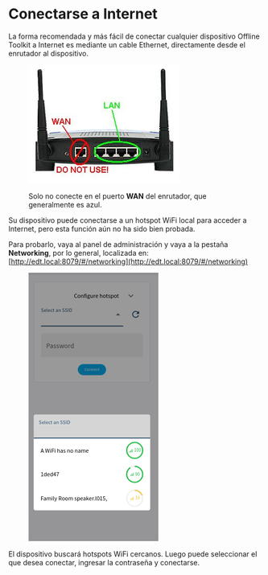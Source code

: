 # Conectarse a Internet

La forma recomendada y más fácil de conectar cualquier dispositivo Offline Toolkit a Internet es mediante un cable Ethernet, directamente desde el enrutador al dispositivo.

<figure><img src = "../../.gitbook/assets/image (4).png" alt = ""><figcaption><p>Solo no conecte en el puerto <strong>WAN</strong> del enrutador, que generalmente es azul.</p></figcaption></figure>

Su dispositivo puede conectarse a un hotspot WiFi local para acceder a Internet, pero esta función aún no ha sido bien probada.

Para probarlo, vaya al panel de administración y vaya a la pestaña **Networking**, por lo general, localizada en: [http://edt.local:8079/#/networking](http://edt.local:8079/#/networking)

<figure><img src = "../../.gitbook/assets/image (1) (1).png" alt = ""><figcaption></figcaption></figure>

El dispositivo buscará hotspots WiFi cercanos. Luego puede seleccionar el que desea conectar, ingresar la contraseña y conectarse.